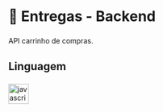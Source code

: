 <h1 align="left">👋 Entregas -  Backend</h1>

###

<p align="left">API carrinho de compras.</p>

###


<h2 align="left">Linguagem</h2>

###

<div align="left">
  <img src="https://cdn.jsdelivr.net/gh/devicons/devicon/icons/javascript/javascript-original.svg" height="40" alt="javascript logo"  />
  <img width="12" />
  

###

